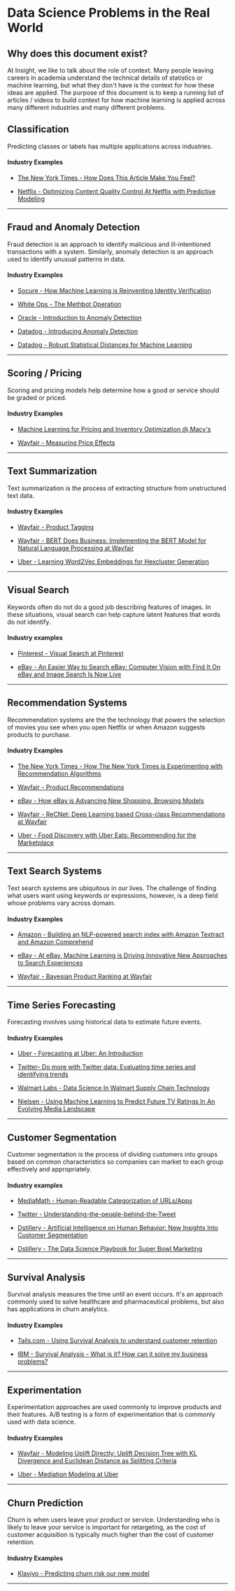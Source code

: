 # Data Science Problems in the Real World

## Why does this document exist?

At Insight, we like to talk about the role of context. Many people leaving careers in academia understand the technical details of statistics or machine learning, but what they don't have is the context for how these ideas are applied. The purpose of this document is to keep a running list of articles / videos to build context for how machine learning is applied across many different industries and many different problems.

## 

## Classification

Predicting classes or labels has multiple applications across industries. 

#### Industry Examples
- [The New York Times - How Does This Article Make You Feel?](https://open.nytimes.com/how-does-this-article-make-you-feel-4684e5e9c47)

- [Netflix - Optimizing Content Quality Control At Netflix with Predictive Modeling](https://netflixtechblog.com/optimizing-content-quality-control-at-netflix-with-predictive-modeling-712281658ab9)
---

## Fraud and Anomaly Detection

Fraud detection is an approach to identify malicious and ill-intentioned transactions with a system. Similarly, anomaly detection is an approach used to identify unusual patterns in data.

#### Industry Examples

- [Socure - How Machine Learning is Reinventing Identity Verification](https://www.socure.com/blog/how-machine-learning-is-reinventing-identity-verification)

- [White Ops - The Methbot Operation](https://www.whiteops.com/methbot)

- [Oracle - Introduction to Anomaly Detection](https://blogs.oracle.com/datascience/introduction-to-anomaly-detection)

- [Datadog - Introducing Anomaly Detection](https://www.datadoghq.com/blog/introducing-anomaly-detection-datadog/)

- [Datadog - Robust Statistical Distances for Machine Learning](https://www.datadoghq.com/blog/engineering/robust-statistical-distances-for-machine-learning/)
---

## Scoring / Pricing

Scoring and pricing models help determine how a good or service should be graded or priced. 

#### Industry Examples
- [Machine Learning for Pricing and Inventory Optimization @ Macy's](https://www.youtube.com/watch?time_continue=60&v=U7QQMwiyMxI&feature=emb_title)

- [Wayfair - Measuring Price Effects](https://youtu.be/F7k-IqgxRcw?list=PLlkEXA5QpKRqrkbQP1pcfzsIxMsaI-0ZB)

---

## Text Summarization

Text summarization is the process of extracting structure from unstructured text data.

#### Industry Examples

- [Wayfair - Product Tagging](https://youtu.be/WBqRsRAnK28?list=PLlkEXA5QpKRqrkbQP1pcfzsIxMsaI-0ZB)

- [Wayfair - BERT Does Business: Implementing the BERT Model for Natural Language Processing at Wayfair](https://tech.wayfair.com/data-science/2019/11/bert-does-business-implementing-the-bert-model-for-natural-language-processing-at-wayfair/)

- [Uber - Learning Word2Vec Embeddings for Hexcluster Generation](https://www.youtube.com/watch?v=kRqFn7jAsoo&list=PLLEUtp5eGr7BGZmX9Nrk4JYISPo_0nVOr&index=3)
---

## Visual Search 

Keywords often do not do a good job describing features of images. In these situations, visual search can help capture latent features that words do not identify.

#### Industry examples

- [Pinterest - Visual Search at Pinterest](https://dl.acm.org/doi/10.1145/2783258.2788621)

- [eBay - An Easier Way to Search eBay: Computer Vision with Find It On eBay and Image Search Is Now Live](https://www.ebayinc.com/stories/news/an-easier-way-to-search-ebay-computer-vision-with-find-it-on-ebay-and-image-search-is-now-live/)
---

## Recommendation Systems

Recommendation systems are the the technology that powers the selection of movies you see when you open Netflix or when Amazon suggests products to purchase.

#### Industry Examples
- [The New York Times - How The New York Times is Experimenting with Recommendation Algorithms](https://open.nytimes.com/how-the-new-york-times-is-experimenting-with-recommendation-algorithms-562f78624d26)

- [Wayfair - Product Recommendations](https://www.youtube.com/watch?v=JST1FyQOmWs&list=PLlkEXA5QpKRqrkbQP1pcfzsIxMsaI-0ZB&index=14)

- [eBay - How eBay is Advancing New Shopping, Browsing Models](https://www.ebayinc.com/stories/news/how-ebay-is-advancing-new-shopping-browsing-models/)

- [Wayfair - ReCNet: Deep Learning based Cross-class Recommendations at Wayfair](https://tech.wayfair.com/data-science/2019/12/recnet-deep-learning-based-cross-class-recommendations-at-wayfair/)

- [Uber - Food Discovery with Uber Eats: Recommending for the Marketplace](https://www.youtube.com/watch?v=UWDVOQq1uzQ&list=PLLEUtp5eGr7BGZmX9Nrk4JYISPo_0nVOr&index=6)
---

## Text Search Systems

Text search systems are ubiquitous in our lives. The challenge of finding what users want using keywords or expressions, however, is a deep field whose problems vary across domain.

#### Industry Examples
- [Amazon - Building an NLP-powered search index with Amazon Textract and Amazon Comprehend](https://aws.amazon.com/blogs/machine-learning/building-an-nlp-powered-search-index-with-amazon-textract-and-amazon-comprehend/)

- [eBay - At eBay, Machine Learning is Driving Innovative New Approaches to Search Experiences](https://www.ebayinc.com/stories/news/at-ebay-machine-learning-is-driving-innovative-new-approaches-to-search-experiences/)

- [Wayfair - Bayesian Product Ranking at Wayfair](https://tech.wayfair.com/data-science/2020/01/bayesian-product-ranking-at-wayfair/)
---

## Time Series Forecasting

Forecasting involves using historical data to estimate future events. 

#### Industry Examples

- [Uber - Forecasting at Uber: An Introduction](https://eng.uber.com/forecasting-introduction/)

- [Twitter- Do more with Twitter data: Evaluating time series and identifying trends](https://blog.twitter.com/developer/en_us/topics/tips/2018/evaluating-time-series-and-identifying-trends.html)

- [Walmart Labs - Data Science In Walmart Supply Chain Technology](https://medium.com/walmartglobaltech/data-science-in-walmart-supply-chain-technology-bdb5d6b4105c)

- [Nielsen - Using Machine Learning to Predict Future TV Ratings In An Evolving Media Landscape](https://www.nielsen.com/us/en/insights/article/2016/using-machine-learning-to-predict-future-tv-ratings-in-an-evolving-media-landscape/)
---

## Customer Segmentation

Customer segmentation is the process of dividing customers into groups based on common characteristics so companies can market to each group effectively and appropriately.

#### Industry examples

- [MediaMath - Human-Readable Categorization of URLs/Apps](https://data-science-mediamath.ghost.io/human-readable-categorization-of-urls-apps/)

- [Twitter - Understanding-the-people-behind-the-Tweet](https://blog.twitter.com/developer/en_us/topics/tips/2018/understanding-the-people-behind-the-Tweet.html)

- [Dstillery - Artificial Intelligence on Human Behavior: New Insights Into Customer Segmentation](https://dstillery.com/artificial-intelligence-on-human-behavior-new-insights-into-customer-segmentation/)

- [Dstillery - The Data Science Playbook for Super Bowl Marketing](https://dstillery.com/the-data-science-playbook-for-super-bowl-marketing/)
---

## Survival Analysis

Survival analysis measures the time until an event occurs. It's an approach commonly used to solve healthcare and pharmaceutical problems, but also has applications in churn analytics.

#### Industry Examples
- [Tails.com - Using Survival Analysis to understand customer retention](https://youtu.be/aKZQUaNHYb0)

- [IBM - Survival Analysis - What is it? How can it solve my business problems?](https://community.ibm.com/community/user/datascience/blogs/kunal-sawarkar1/2019/07/17/survival-analysis-what-is-it-and-how-can-it-solve)
---

## Experimentation

Experimentation approaches are used commonly to improve products and their features. A/B testing is a form of experimentation that is commonly used with data science.

#### Industry Examples
- [Wayfair - Modeling Uplift Directly: Uplift Decision Tree with KL Divergence and Euclidean Distance as Splitting Criteria](https://tech.wayfair.com/data-science/2019/10/modeling-uplift-directly-uplift-decision-tree-with-kl-divergence-and-euclidean-distance-as-splitting-criteria/)

- [Uber - Mediation Modeling at Uber](https://www.youtube.com/watch?v=S2LxEYEs4Cg&list=PLLEUtp5eGr7BGZmX9Nrk4JYISPo_0nVOr&index=8)
---

## Churn Prediction

Churn is when users leave your product or service. Understanding who is likely to leave your service is important for retargeting, as the cost of customer acquisition is typically much higher than the cost of customer retention.

#### Industry Examples

- [Klaviyo - Predicting churn risk our new model](https://www.klaviyo.com/blog/predicting-churn-risk-our-new-model)
---



<!--stackedit_data:
eyJoaXN0b3J5IjpbLTg2MzgyOTExOSwtMTIwNTcwNTM0NCwyNj
kxMjQyODYsNjY5NDIxNDM4LC0xMzQyMTYxNzQ3LC0yMDYxNTgx
NzgzLDEzMTM4MDY2MDQsLTEyODQzMjM4OTUsLTE2ODQ5MDIyMD
UsMTY0NjQzMTYwMiw2MDU2MDQ3NDYsLTIyNDk0MDU5NywxNTA4
MzgwNDgwLDU3Njk3MTgxNSwzNjg2OTcxNTIsNzM0ODQwNTE1LC
0xNTE1NzgyOTgzLC0xMTUwMzY0MDEyLC0xNTUxOTA4NTgzLDYz
MDQwMTcyNV19
-->